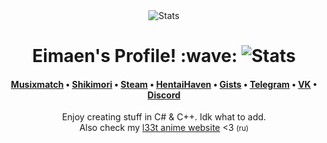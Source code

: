 <div align="center"><img src="https://github-profile-summary-cards.vercel.app/api/cards/profile-details?username=Eimaen&theme=github" alt="Stats"></div>
<h1 align="center">Eimaen's Profile! :wave: <img src="https://komarev.com/ghpvc/?username=Eimaen&label=Visitors&color=blueviolet" alt="Stats"></h1>
<h4 align="center"> <a href="https://www.musixmatch.com/profile/3vUCAAcbYQFeAAetm3M11eet3SsmVMv5fTNZI9ISx7Ciks_s45mz2z5Xzwnu2Y5z8Unq7fJxTVBrMor087N93dcLwFutVMEjagYYo1QVgTylekBylHBSJ_jzrYXfOOL24rw0gXKBCvrxGXYwhnzdkD5eWJU">Musixmatch</a> • <a href="https://shikimori.one/Eimaen">Shikimori</a> • <a href="https://steamcommunity.com/id/eimaen/">Steam</a> • <a href="https://www.youtube.com/watch?v=dQw4w9WgXcQ">HentaiHaven</a> • <a href="https://gist.github.com/Eimaen">Gists</a> • <a href="https://t.me/eimaen">Telegram</a> • <a href="https://vk.com/voidinc">VK</a> • <a href="https://discordapp.com/users/394601924881809408">Discord</a> </h4>
<div align="center"><a align="center">Enjoy creating stuff in C# & C++. Idk what to add.</a><br><a align="center">Also check my <a href="https://anime1337.herokuapp.com/">l33t anime website</a> <3 <small>(ru)</small></a></div>
